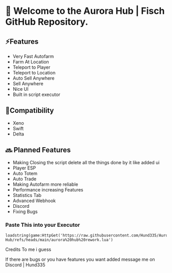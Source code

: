 # 🎣 Welcome to the Aurora Hub | Fisch GitHub Repository.

## ⚡Features
  - Very Fast Autofarm
  - Farm At Location
  - Teleport to Player
  - Teleport to Location
  - Auto Sell Anywhere
  - Sell Anywhere
  - Nice UI
  - Built in script executor
    
## 🔌Compatibility
* Xeno
* Swift
* Delta

## 🔜 Planned Features
* Making Closing the script delete all the things done by it like added ui
* Player ESP
* Auto Totem
* Auto Trade
* Making Autofarm more reliable
* Performance increasing Features
* Statistics Tab
* Advanced Webhook
* Discord
* Fixing Bugs
  
### Paste This into your Executor
```
loadstring(game:HttpGet('https://raw.githubusercontent.com/Hund335/Aurora-Hub/refs/heads/main/aurora%20hub%20rework.lua')
```

Credits To me i guess

If there are bugs or you have features you want added message me on Discord | Hund335
